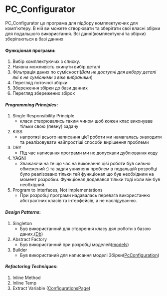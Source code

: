 # PC_Configurator

PC_Configurator це програма для підбору комплектуючих для комп'ютеру. 
В ній ви можете створювати та зберігати свої власні збірки для подальшого використання.
Всі данні(комплектуючі та збірки) зберігаються в базі данних

#### Функціонал програми: 
1. Вибір комплектуючих з списку.
2. Наявна можливість скинути вибір деталі
3. Фільтрація даних по сумісності(*Вам не доступні для вибору деталі які є не сумісними з вже вибраними*)
4. Перегляд поточної збірки
5. Збереження збірки до бази данних
6. Перегляд збережених збірок

#### ***Programming Principles***: 
1. Single Responsibility Principle
   - класи створювались таким чином шоб кожен клас виконував тільки свою (певну) задачу
2. KISS
   - напротязі всього написання цієї роботи ми намагалась знаходити та реалізовувати найпростіші способи вирішення проблеми
3. DRY
   - Під час написання програми ми не допускали дублювання коду
4. YAGNI
   - Зважаючи на те що час на виконання цієї роботи був сильно обмежений :) та задля уникненя проблем в подальшій розробці було реалізовано
     тільки тей функціонал що був необхідним на момент розробки. Функціонал додавався тільки тоді коли він був необхідний.  
5. Program to Interfaces, Not Implementations
   - При розробці програми надавалась перевага використанню абстрактних класів та інтерфейсів, а не наслідуванню.

#### ***Design Patterns***: 
1. Singleton
   - Був використанний для створення класу дял роботи з базою даних.([Db](PC_Configurator/core/Db.cs "Модель для роботи з базою данних"))
2. Abstract Factory
   - Був використанний при розробці моделей([models](PC_Configurator/models "Моделі"))
3. Builder
   - Був використаний для написання моделі Збірки([PcConfiguration](PC_Configurator/models/pcs/PcConfiguration.cs "Модель збірки комп'ютера"))

#### ***Refactoring Techniques***: 
1. Inline Method
2. Inline Temp
3. Extract Variable ([ConfigurationsPage](PC_Configurator/views/ConfigurationsPage.xaml.cs#L38-L100 "перевірки винечені в окремі змінні"))
